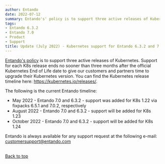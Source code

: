 ```yaml
---
author: Entando
date: 2022-07-12
summary: Entando's' policy is to support three active releases of Kubernetes. Support for each K8s release ends no sooner than three months after the official Kubernetes End of Life date to give our customers and partners time to upgrade their Kubernetes version. The following is the current Entando timeline.
tags:
- Entando 6.3.2
- Entando 7.0
- Product
- Support
title: Update (July 2022) - Kubernetes support for Entando 6.3.2 and 7.0
---
```


<p><a href="https://www.entando.com/page/en/eosl">Entando's policy</a> is to support three active releases of Kubernetes. Support for each K8s release ends no sooner than three months after the official Kubernetes End of Life date to give our customers and partners time to upgrade their Kubernetes version. You can find the Kubernetes release timeline here: <a href="https://kubernetes.io/releases/" target="_blank">https://kubernetes.io/releases/</a>.</p>

<p>The following is the current Entando timeline:</p>

<ul>
	<li>May 2022 - Entando 7.0 and 6.3.2 - support was added for K8s 1.22 via fixpacks 6.5.1 and 7.0.2, respectively</li>
	<li>August 2022 - Entando 7.0 and 6.3.2 - support will be added for K8s 1.23</li>
	<li>October 2022 - Entando 7.0 and 6.3.2 - support will be added for K8s 1.24</li>
</ul>

<p>Entando is always available for any support request at the following e-mail: <a href="mailto:customersupport@entando.com">customersupport@entando.com</a></p>

</span><br><a href="#">Back to top</a></span></p>